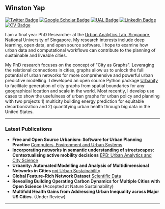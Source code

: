 ## Winston Yap

[![Twitter Badge](https://img.shields.io/twitter/follow/winstonyym?style=social)](https://twitter.com/winstonyym)
[![Google Scholar Badge](https://img.shields.io/badge/Google-Scholar-lightgrey)](https://scholar.google.com/citations?hl=en&user=p14e60QAAAAJ)
[![UAL Badge](https://img.shields.io/badge/UAL-PhD%20Researcher-black)](https://ual.sg/authors/winston/)
[![LinkedIn Badge](https://img.shields.io/badge/My-LinkedIn-blue)](https://www.linkedin.com/in/winston-yap-000/)
[![CV Badge](https://img.shields.io/badge/My-CV-critical)](https://winstonyym.github.io/images/Winston_CV.pdf)


I am a final year PhD Researcher at the [Urban Analytics Lab, Singapore](https://ual.sg/), National University of Singapore. My research interests include deep learning, open data, and open source software. I hope to examine how urban data and computational workflows can contribute to the planning of sustainable and liveable cities. 

My PhD research focuses on the concept of "City as Graphs". Leveraging the relational connections in cities, graphs allow us to unlock the full potential of urban networks for more comprehensive and powerful urban predictive modelling. I developed an open source Python package [Urbanity](https://github.com/winstonyym/urbanity) to facilitate generation of city graphs from spatial boundaries for any geographical location and scale in the world. Most recently, I develop use cases to show the usefulness of urban graphs for urban policy and planning with two projects 1) multicity building energy prediction for equitable decarbonization and 2) quantifying urban health through big data in the United States.

---

### Latest Publications

- **Free and Open Source Urbanism: Software for Urban Planning Practice** [Computers, Environment and Urban Systems](https://doi.org/10.1016/j.compenvurbsys.2022.101825)
- **Incorporating networks in semantic understanding of streetscapes: Contextualising active mobility decisions** [EPB: Urban Analytics and City Science](https://doi.org/10.1177/23998083221138832)
- **Urbanity: Automated Modelling and Analysis of Multidimensional Networks in Cities** [npj Urban Sustainability](https://doi.org/10.1038/s42949-023-00125-w)
- **Global Feature-Rich Network Dataset** [Scientific Data](https://doi.org/10.1038/s41597-023-02578-1)
- **Revealing Building Operating Carbon Dynamics for Multiple Cities
with Open Science** (Accepted at Nature Sustainability)
- **Multifold Health Gains from Addressing Urban Inequality across Major US Cities.** (Under Review)
---
